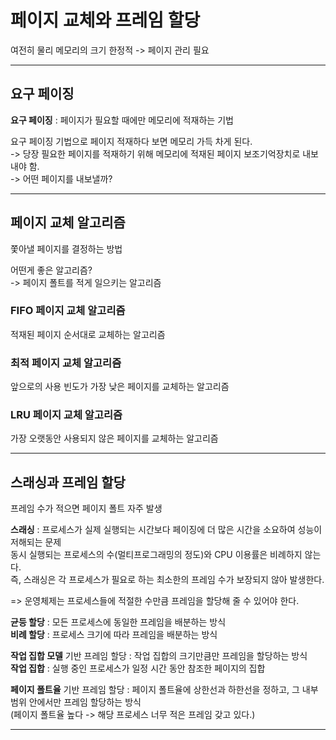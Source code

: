 # 페이지 교체와 프레임 할당

여전히 물리 메모리의 크기 한정적 -> 페이지 관리 필요

---
## 요구 페이징
**요구 페이징** : 페이지가 필요할 때에만 메모리에 적재하는 기법

요구 페이징 기법으로 페이지 적재하다 보면 메모리 가득 차게 된다.  
-> 당장 필요한 페이지를 적재하기 위해 메모리에 적재된 페이지 보조기억장치로 내보내야 함.  
-> 어떤 페이지를 내보낼까?

---
## 페이지 교체 알고리즘
쫓아낼 페이지를 결정하는 방법

어떤게 좋은 알고리즘?  
-> 페이지 폴트를 적게 일으키는 알고리즘

### FIFO 페이지 교체 알고리즘
적재된 페이지 순서대로 교체하는 알고리즘

### 최적 페이지 교체 알고리즘
앞으로의 사용 빈도가 가장 낮은 페이지를 교체하는 알고리즘

### LRU 페이지 교체 알고리즘
가장 오랫동안 사용되지 않은 페이지를 교체하는 알고리즘

---
## 스래싱과 프레임 할당
프레임 수가 적으면 페이지 폴트 자주 발생  

**스래싱** : 프로세스가 실제 실행되는 시간보다 페이징에 더 많은 시간을 소요하여 성능이 저해되는 문제  
동시 실행되는 프로세스의 수(멀티프로그래밍의 정도)와 CPU 이용률은 비례하지 않는다.  
즉, 스래싱은 각 프로세스가 필요로 하는 최소한의 프레임 수가 보장되지 않아 발생한다.  

=> 운영체제는 프로세스들에 적절한 수만큼 프레임을 할당해 줄 수 있어야 한다.

**균등 할당** : 모든 프로세스에 동일한 프레임을 배분하는 방식  
**비례 할당** : 프로세스 크기에 따라 프레임을 배분하는 방식

**작업 집합 모델** 기반 프레임 할당 : 작업 집합의 크기만큼만 프레임을 할당하는 방식  
**작업 집합** : 실행 중인 프로세스가 일정 시간 동안 참조한 페이지의 집합

**페이지 폴트율** 기반 프레임 할당 : 페이지 폴트율에 상한선과 하한선을 정하고, 그 내부 범위 안에서만 프레임 할당하는 방식  
(페이지 폴트율 높다 -> 해당 프로세스 너무 적은 프레임 갖고 있다.)

---
